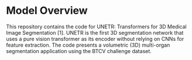 # Model Overview
This repository contains the code for UNETR: Transformers for 3D Medical Image Segmentation [1]. UNETR is the first 3D segmentation network that uses a pure vision transformer as its encoder without relying on CNNs for feature extraction.
The code presents a volumetric (3D) multi-organ segmentation application using the BTCV challenge dataset.

